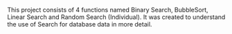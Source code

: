 This project consists of 4 functions named Binary Search, BubbleSort, Linear Search and Random Search (Individual). It was created to understand the use of Search for database data in more detail.
